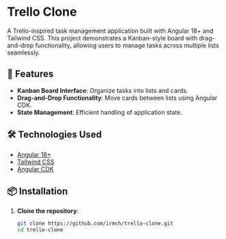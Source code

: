 # Trello Clone

A Trello-inspired task management application built with Angular 18+ and Tailwind CSS. This project demonstrates a Kanban-style board with drag-and-drop functionality, allowing users to manage tasks across multiple lists seamlessly.

## 🚀 Features

- **Kanban Board Interface**: Organize tasks into lists and cards.
- **Drag-and-Drop Functionality**: Move cards between lists using Angular CDK.
- **State Management**: Efficient handling of application state.

## 🛠️ Technologies Used

- [Angular 18+](https://angular.io/)
- [Tailwind CSS](https://tailwindcss.com/)
- [Angular CDK](https://material.angular.io/cdk/drag-drop/overview)

## 📦 Installation

1. **Clone the repository**:

   ```bash
   git clone https://github.com/irmch/trello-clone.git
   cd trello-clone
